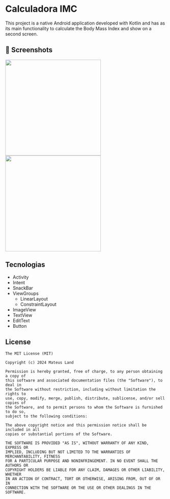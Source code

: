 # Calculadora IMC
This project is a native Android application developed with Kotlin and has as its main functionality to calculate the Body Mass Index and show on a second screen.

## :camera_flash: Screenshots
<!-- You can add more screenshots here if you like -->
<img src="https://github.com/MateusLand/BMICalculator/assets/77392394/ab05187f-e512-49ae-90dd-6ce344ce97e5" width=300/> <img src="https://github.com/MateusLand/BMICalculator/assets/77392394/8e56b7ac-aa6f-45fe-bfc1-9b6ea4c30771" width=300/>

## Tecnologias
- Activity
- Intent
- SnackBar
- ViewGroups
  - LinearLayout
  - ConstraintLayout
- ImageView
- TextView
- EditText
- Button 


## License
```
The MIT License (MIT)

Copyright (c) 2024 Mateus Land

Permission is hereby granted, free of charge, to any person obtaining a copy of
this software and associated documentation files (the "Software"), to deal in
the Software without restriction, including without limitation the rights to
use, copy, modify, merge, publish, distribute, sublicense, and/or sell copies of
the Software, and to permit persons to whom the Software is furnished to do so,
subject to the following conditions:

The above copyright notice and this permission notice shall be included in all
copies or substantial portions of the Software.

THE SOFTWARE IS PROVIDED "AS IS", WITHOUT WARRANTY OF ANY KIND, EXPRESS OR
IMPLIED, INCLUDING BUT NOT LIMITED TO THE WARRANTIES OF MERCHANTABILITY, FITNESS
FOR A PARTICULAR PURPOSE AND NONINFRINGEMENT. IN NO EVENT SHALL THE AUTHORS OR
COPYRIGHT HOLDERS BE LIABLE FOR ANY CLAIM, DAMAGES OR OTHER LIABILITY, WHETHER
IN AN ACTION OF CONTRACT, TORT OR OTHERWISE, ARISING FROM, OUT OF OR IN
CONNECTION WITH THE SOFTWARE OR THE USE OR OTHER DEALINGS IN THE SOFTWARE.
```
